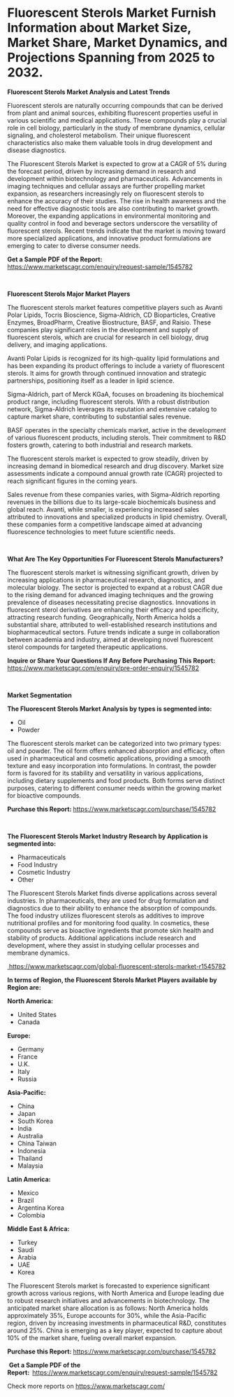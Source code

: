 <p><h1>Fluorescent Sterols Market Furnish Information about Market Size, Market Share, Market Dynamics, and Projections Spanning from 2025 to 2032.</h1></p><p><strong>Fluorescent Sterols Market Analysis and Latest Trends</strong></p>
<p><p>Fluorescent sterols are naturally occurring compounds that can be derived from plant and animal sources, exhibiting fluorescent properties useful in various scientific and medical applications. These compounds play a crucial role in cell biology, particularly in the study of membrane dynamics, cellular signaling, and cholesterol metabolism. Their unique fluorescent characteristics also make them valuable tools in drug development and disease diagnostics.</p><p>The Fluorescent Sterols Market is expected to grow at a CAGR of 5% during the forecast period, driven by increasing demand in research and development within biotechnology and pharmaceuticals. Advancements in imaging techniques and cellular assays are further propelling market expansion, as researchers increasingly rely on fluorescent sterols to enhance the accuracy of their studies. The rise in health awareness and the need for effective diagnostic tools are also contributing to market growth. Moreover, the expanding applications in environmental monitoring and quality control in food and beverage sectors underscore the versatility of fluorescent sterols. Recent trends indicate that the market is moving toward more specialized applications, and innovative product formulations are emerging to cater to diverse consumer needs.</p></p>
<p><strong>Get a Sample PDF of the Report:&nbsp;</strong> <a href="https://www.marketscagr.com/enquiry/request-sample/1545782?utm_campaign=3172&utm_medium=2&utm_source=Github&utm_content=ia&utm_term=02042025&utm_id=fluorescent-sterols">https://www.marketscagr.com/enquiry/request-sample/1545782</a></p>
<p>&nbsp;</p>
<p><strong>Fluorescent Sterols Major Market Players</strong></p>
<p><p>The fluorescent sterols market features competitive players such as Avanti Polar Lipids, Tocris Bioscience, Sigma-Aldrich, CD Bioparticles, Creative Enzymes, BroadPharm, Creative Biostructure, BASF, and Raisio. These companies play significant roles in the development and supply of fluorescent sterols, which are crucial for research in cell biology, drug delivery, and imaging applications.</p><p>Avanti Polar Lipids is recognized for its high-quality lipid formulations and has been expanding its product offerings to include a variety of fluorescent sterols. It aims for growth through continued innovation and strategic partnerships, positioning itself as a leader in lipid science.</p><p>Sigma-Aldrich, part of Merck KGaA, focuses on broadening its biochemical product range, including fluorescent sterols. With a robust distribution network, Sigma-Aldrich leverages its reputation and extensive catalog to capture market share, contributing to substantial sales revenue.</p><p>BASF operates in the specialty chemicals market, active in the development of various fluorescent products, including sterols. Their commitment to R&D fosters growth, catering to both industrial and research markets.</p><p>The fluorescent sterols market is expected to grow steadily, driven by increasing demand in biomedical research and drug discovery. Market size assessments indicate a compound annual growth rate (CAGR) projected to reach significant figures in the coming years.</p><p>Sales revenue from these companies varies, with Sigma-Aldrich reporting revenues in the billions due to its large-scale biochemicals business and global reach. Avanti, while smaller, is experiencing increased sales attributed to innovations and specialized products in lipid chemistry. Overall, these companies form a competitive landscape aimed at advancing fluorescence technologies to meet future scientific needs.</p></p>
<p>&nbsp;</p>
<p><strong>What Are The Key Opportunities For Fluorescent Sterols Manufacturers?</strong></p>
<p><p>The fluorescent sterols market is witnessing significant growth, driven by increasing applications in pharmaceutical research, diagnostics, and molecular biology. The sector is projected to expand at a robust CAGR due to the rising demand for advanced imaging techniques and the growing prevalence of diseases necessitating precise diagnostics. Innovations in fluorescent sterol derivatives are enhancing their efficacy and specificity, attracting research funding. Geographically, North America holds a substantial share, attributed to well-established research institutions and biopharmaceutical sectors. Future trends indicate a surge in collaboration between academia and industry, aimed at developing novel fluorescent sterol compounds for targeted therapeutic applications.</p></p>
<p><strong>Inquire or Share Your Questions If Any Before Purchasing This Report:</strong> <a href="https://www.marketscagr.com/enquiry/pre-order-enquiry/1545782?utm_campaign=3172&utm_medium=2&utm_source=Github&utm_content=ia&utm_term=02042025&utm_id=fluorescent-sterols">https://www.marketscagr.com/enquiry/pre-order-enquiry/1545782</a></p>
<p>&nbsp;</p>
<p><strong>Market Segmentation</strong></p>
<p><strong>The Fluorescent Sterols Market Analysis by types is segmented into:</strong></p>
<p><ul><li>Oil</li><li>Powder</li></ul></p>
<p><p>The fluorescent sterols market can be categorized into two primary types: oil and powder. The oil form offers enhanced absorption and efficacy, often used in pharmaceutical and cosmetic applications, providing a smooth texture and easy incorporation into formulations. In contrast, the powder form is favored for its stability and versatility in various applications, including dietary supplements and food products. Both forms serve distinct purposes, catering to different consumer needs within the growing market for bioactive compounds.</p></p>
<p><strong>Purchase this Report:&nbsp;</strong><a href="https://www.marketscagr.com/purchase/1545782?utm_campaign=3172&utm_medium=2&utm_source=Github&utm_content=ia&utm_term=02042025&utm_id=fluorescent-sterols">https://www.marketscagr.com/purchase/1545782</a></p>
<p>&nbsp;</p>
<p><strong>The Fluorescent Sterols Market Industry Research by Application is segmented into:</strong></p>
<p><ul><li>Pharmaceuticals</li><li>Food Industry</li><li>Cosmetic Industry</li><li>Other</li></ul></p>
<p><p>The Fluorescent Sterols Market finds diverse applications across several industries. In pharmaceuticals, they are used for drug formulation and diagnostics due to their ability to enhance the absorption of compounds. The food industry utilizes fluorescent sterols as additives to improve nutritional profiles and for monitoring food quality. In cosmetics, these compounds serve as bioactive ingredients that promote skin health and stability of products. Additional applications include research and development, where they assist in studying cellular processes and membrane dynamics.</p></p>
<p><a href="https://www.marketscagr.com/global-fluorescent-sterols-market-r1545782?utm_campaign=3172&utm_medium=2&utm_source=Github&utm_content=ia&utm_term=02042025&utm_id=fluorescent-sterols">&nbsp;https://www.marketscagr.com/global-fluorescent-sterols-market-r1545782</a></p>
<p><strong>In terms of Region, the Fluorescent Sterols Market Players available by Region are:</strong></p>
<p>
    <p> <strong> North America: </strong>
        <ul>
            <li>United States</li>
            <li>Canada</li>
        </ul>
        </p> 
    <p> <strong> Europe: </strong>
        <ul>
            <li>Germany</li>
            <li>France</li>
            <li>U.K.</li>
            <li>Italy</li>
            <li>Russia</li>
        </ul>
        </p> 
    <p> <strong> Asia-Pacific: </strong>
        <ul>
            <li>China</li>
            <li>Japan</li>
            <li>South Korea</li>
            <li>India</li>
            <li>Australia</li>
            <li>China Taiwan</li>
            <li>Indonesia</li>
            <li>Thailand</li>
            <li>Malaysia</li>
        </ul>
        </p> 
    <p> <strong> Latin America: </strong>
        <ul>
            <li>Mexico</li>
            <li>Brazil</li>
            <li>Argentina Korea</li>
            <li>Colombia</li>
        </ul>
        </p> 
    <p> <strong> Middle East & Africa: </strong>
        <ul>
            <li>Turkey</li>
            <li>Saudi</li>
            <li>Arabia</li>
            <li>UAE</li>
            <li>Korea</li>
        </ul>
    </p>
    </p>
<p><p>The Fluorescent Sterols market is forecasted to experience significant growth across various regions, with North America and Europe leading due to robust research initiatives and advancements in biotechnology. The anticipated market share allocation is as follows: North America holds approximately 35%, Europe accounts for 30%, while the Asia-Pacific region, driven by increasing investments in pharmaceutical R&D, constitutes around 25%. China is emerging as a key player, expected to capture about 10% of the market share, fueling overall market expansion.</p></p>
<p><strong>Purchase this Report: </strong><a href="https://www.marketscagr.com/purchase/1545782?utm_campaign=3172&utm_medium=2&utm_source=Github&utm_content=ia&utm_term=02042025&utm_id=fluorescent-sterols">https://www.marketscagr.com/purchase/1545782</a></p>
<p>&nbsp;<strong>Get a Sample PDF of the Report:&nbsp;&nbsp;</strong><a href="https://www.marketscagr.com/enquiry/request-sample/1545782?utm_campaign=3172&utm_medium=2&utm_source=Github&utm_content=ia&utm_term=02042025&utm_id=fluorescent-sterols">https://www.marketscagr.com/enquiry/request-sample/1545782</a></p>
<p><strong></strong></p>
<p>Check more reports on <a href="https://www.marketscagr.com/?utm_campaign=3172&utm_medium=2&utm_source=Github&utm_content=ia&utm_term=02042025&utm_id=fluorescent-sterols">https://www.marketscagr.com/</a></p>